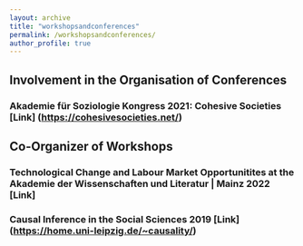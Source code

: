 ```yaml
---
layout: archive
title: "workshopsandconferences"
permalink: /workshopsandconferences/
author_profile: true
---
```



## Involvement in the Organisation of Conferences

### Akademie für Soziologie Kongress 2021: Cohesive Societies [Link] (https://cohesivesocieties.net/)


## Co-Organizer of Workshops

### Technological Change and Labour Market Opportunitites at the Akademie der Wissenschaften und Literatur | Mainz 2022 [Link] 

### Causal Inference in the Social Sciences 2019 [Link] (https://home.uni-leipzig.de/~causality/) 
